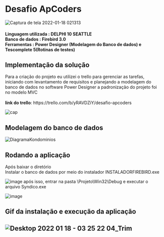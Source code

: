 <h1>                     Desafio ApCoders</h1>


![Captura de tela 2022-01-18 021313](https://user-images.githubusercontent.com/94265037/149877559-8455776f-5717-4a63-aa48-324b9867f739.png)

<h4>Linguagem utilizada : DELPHI 10 SEATTLE 
<br>Banco de dados      : Firebird 3.0 
<br>Ferramentas         : Power Designer (Modelagem do Banco de dados)  e   Tescomplete 5(Rotinas de testes)</h4>




<h2>Implementação da solução</h3>
 Para a criação do projeto eu utilizei o trello para gerenciar as tarefas,
 iniciando com levantamento de requisitos e planejando a modelagem do  banco de dados no software Power Designer 
 a padronização do projeto foi no modelo MVC
<Strong> <br><br>link do trello</Strong>: https://trello.com/b/yRAVDZiY/desafio-apcoders
 
 ![cap](https://user-images.githubusercontent.com/94265037/149877324-28b2d573-d9c6-4cbb-970f-5a83f38a1f3c.png)


<h2>Modelagem do banco de dados</h2>


![DiagramaKondominios](https://user-images.githubusercontent.com/94265037/150036555-efe6299d-9161-4c67-9257-7a86e591e599.png)

<h2>Rodando a aplicação</h2>
Após baixar o diretório<br>
Instalar o banco de dados por meio do instalador INSTALADORFIREBIRD.exe <br>

![image](https://user-images.githubusercontent.com/94265037/149885128-e3eb3424-66a5-4000-a184-5e12578c4931.png)
após isso, entrar na pasta \Projeto\Win32\Debug e executar o arquivo Syndico.exe<br>

![image](https://user-images.githubusercontent.com/94265037/149885485-de2302c7-e11a-4f0a-ba84-070b86d938be.png)
<h2>Gif da instalação e execução da aplicação<h2>

![Desktop 2022 01 18 - 03 25 22 04_Trim](https://user-images.githubusercontent.com/94265037/149884736-eb9806f8-8e51-45f9-9986-ae77139a8afe.gif)

